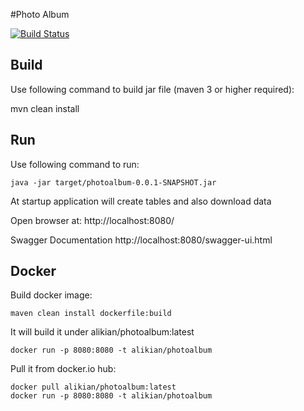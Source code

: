 #Photo Album

[![Build Status](https://travis-ci.org/alikian/PhotoAlbum.svg?branch=master)](https://travis-ci.org/alikian/PhotoAlbum)

## Build
Use following command to build jar file (maven 3 or higher required):

mvn clean install

## Run
Use following command to run:
``` 
java -jar target/photoalbum-0.0.1-SNAPSHOT.jar
```
At startup application will create tables and also download data

Open browser at:
http://localhost:8080/

Swagger Documentation
http://localhost:8080/swagger-ui.html

## Docker

Build docker image:
```
maven clean install dockerfile:build
```
It will build it under alikian/photoalbum:latest
```
docker run -p 8080:8080 -t alikian/photoalbum 
```


Pull it from docker.io hub:
```
docker pull alikian/photoalbum:latest
docker run -p 8080:8080 -t alikian/photoalbum 

```